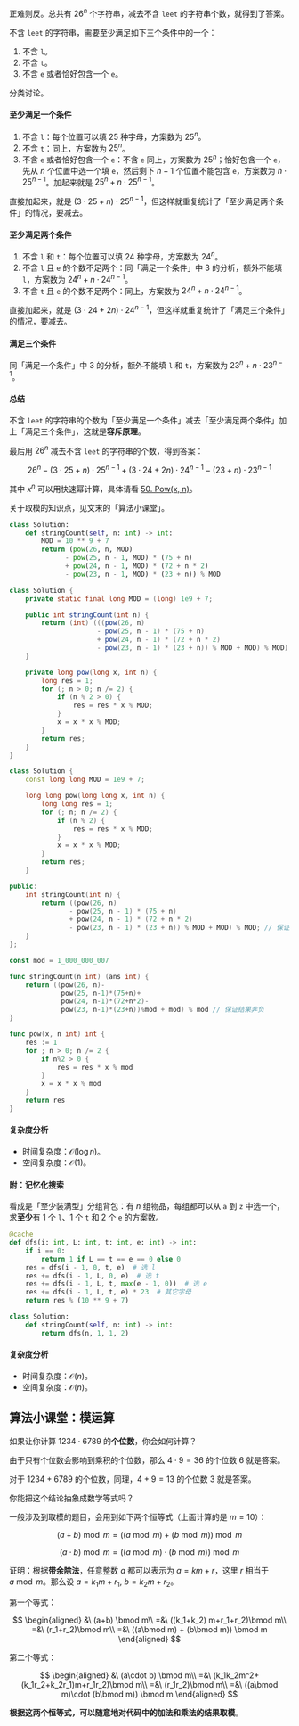 正难则反。总共有 $26^n$ 个字符串，减去不含 `leet` 的字符串个数，就得到了答案。

不含 `leet` 的字符串，需要至少满足如下三个条件中的一个：

1. 不含 `l`。
2. 不含 `t`。
3. 不含 `e` 或者恰好包含一个 `e`。

分类讨论。

#### 至少满足一个条件

1. 不含 `l`：每个位置可以填 $25$ 种字母，方案数为 $25^n$。
2. 不含 `t`：同上，方案数为 $25^n$。
3. 不含 `e` 或者恰好包含一个 `e`：不含 `e` 同上，方案数为 $25^n$；恰好包含一个 `e`，先从 $n$ 个位置中选一个填 `e`，然后剩下 $n-1$ 个位置不能包含 `e`，方案数为 $n\cdot 25^{n-1}$。加起来就是 $25^n + n\cdot 25^{n-1}$。

直接加起来，就是 $(3\cdot 25+n)\cdot 25^{n-1}$，但这样就重复统计了「至少满足两个条件」的情况，要减去。

#### 至少满足两个条件

1. 不含 `l` 和 `t`：每个位置可以填 $24$ 种字母，方案数为 $24^n$。
2. 不含 `l` 且 `e` 的个数不足两个：同「满足一个条件」中 3 的分析，额外不能填 `l`，方案数为 $24^n + n\cdot 24^{n-1}$。
3. 不含 `t` 且 `e` 的个数不足两个：同上，方案数为 $24^n + n\cdot 24^{n-1}$。

直接加起来，就是 $(3\cdot 24+2n)\cdot 24^{n-1}$，但这样就重复统计了「满足三个条件」的情况，要减去。

#### 满足三个条件

同「满足一个条件」中 3 的分析，额外不能填 `l` 和 `t`，方案数为 $23^n + n\cdot 23^{n-1}$。

#### 总结

不含 `leet` 的字符串的个数为「至少满足一个条件」减去「至少满足两个条件」加上「满足三个条件」，这就是**容斥原理**。

最后用 $26^n$ 减去不含 `leet` 的字符串的个数，得到答案：

$$
26^n - (3\cdot 25+n)\cdot 25^{n-1} + (3\cdot 24+2n)\cdot 24^{n-1} - (23+n)\cdot 23^{n-1}
$$

其中 $x^n$ 可以用快速幂计算，具体请看 [50. Pow(x, n)](https://leetcode.cn/problems/powx-n/)。

关于取模的知识点，见文末的「算法小课堂」。

```py [sol-Python3]
class Solution:
    def stringCount(self, n: int) -> int:
        MOD = 10 ** 9 + 7
        return (pow(26, n, MOD)
              - pow(25, n - 1, MOD) * (75 + n)
              + pow(24, n - 1, MOD) * (72 + n * 2)
              - pow(23, n - 1, MOD) * (23 + n)) % MOD
```

```java [sol-Java]
class Solution {
    private static final long MOD = (long) 1e9 + 7;

    public int stringCount(int n) {
        return (int) (((pow(26, n)
                      - pow(25, n - 1) * (75 + n)
                      + pow(24, n - 1) * (72 + n * 2)
                      - pow(23, n - 1) * (23 + n)) % MOD + MOD) % MOD); // 保证结果非负
    }

    private long pow(long x, int n) {
        long res = 1;
        for (; n > 0; n /= 2) {
            if (n % 2 > 0) {
                res = res * x % MOD;
            }
            x = x * x % MOD;
        }
        return res;
    }
}
```

```cpp [sol-C++]
class Solution {
    const long long MOD = 1e9 + 7;

    long long pow(long long x, int n) {
        long long res = 1;
        for (; n; n /= 2) {
            if (n % 2) {
                res = res * x % MOD;
            }
            x = x * x % MOD;
        }
        return res;
    }

public:
    int stringCount(int n) {
        return ((pow(26, n)
               - pow(25, n - 1) * (75 + n)
               + pow(24, n - 1) * (72 + n * 2)
               - pow(23, n - 1) * (23 + n)) % MOD + MOD) % MOD; // 保证结果非负
    }
};
```

```go [sol-Go]
const mod = 1_000_000_007

func stringCount(n int) (ans int) {
	return ((pow(26, n)-
		     pow(25, n-1)*(75+n)+
		     pow(24, n-1)*(72+n*2)-
		     pow(23, n-1)*(23+n))%mod + mod) % mod // 保证结果非负
}

func pow(x, n int) int {
	res := 1
	for ; n > 0; n /= 2 {
		if n%2 > 0 {
			res = res * x % mod
		}
		x = x * x % mod
	}
	return res
}
```

#### 复杂度分析

- 时间复杂度：$\mathcal{O}(\log n)$。
- 空间复杂度：$\mathcal{O}(1)$。

#### 附：记忆化搜索

看成是「至少装满型」分组背包：有 $n$ 组物品，每组都可以从 `a` 到 `z` 中选一个，求**至少**有 $1$ 个 `l`、$1$ 个 `t` 和 $2$ 个 `e` 的方案数。

```py [sol-Python3]
@cache
def dfs(i: int, L: int, t: int, e: int) -> int:
    if i == 0:
        return 1 if L == t == e == 0 else 0
    res = dfs(i - 1, 0, t, e)  # 选 l
    res += dfs(i - 1, L, 0, e)  # 选 t
    res += dfs(i - 1, L, t, max(e - 1, 0))  # 选 e
    res += dfs(i - 1, L, t, e) * 23  # 其它字母
    return res % (10 ** 9 + 7)

class Solution:
    def stringCount(self, n: int) -> int:
        return dfs(n, 1, 1, 2)
```

#### 复杂度分析

- 时间复杂度：$\mathcal{O}(n)$。
- 空间复杂度：$\mathcal{O}(n)$。

## 算法小课堂：模运算

如果让你计算 $1234\cdot 6789$ 的**个位数**，你会如何计算？

由于只有个位数会影响到乘积的个位数，那么 $4\cdot 9=36$ 的个位数 $6$ 就是答案。

对于 $1234+6789$ 的个位数，同理，$4+9=13$ 的个位数 $3$ 就是答案。

你能把这个结论抽象成数学等式吗？

一般涉及到取模的题目，会用到如下两个恒等式（上面计算的是 $m=10$）：

$$
(a+b)\bmod m = ((a\bmod m) + (b\bmod m)) \bmod m
$$

$$
(a\cdot b) \bmod m=((a\bmod m)\cdot  (b\bmod m)) \bmod m
$$

证明：根据**带余除法**，任意整数 $a$ 都可以表示为 $a=km+r$，这里 $r$ 相当于 $a\bmod m$。那么设 $a=k_1m+r_1,\ b=k_2m+r_2$。

第一个等式：

$$
\begin{aligned}
&\ (a+b) \bmod m\\
=&\ ((k_1+k_2) m+r_1+r_2)\bmod m\\
=&\ (r_1+r_2)\bmod m\\
=&\ ((a\bmod m) + (b\bmod m)) \bmod m
\end{aligned}
$$

第二个等式：

$$
\begin{aligned}
&\ (a\cdot b) \bmod m\\
=&\ (k_1k_2m^2+(k_1r_2+k_2r_1)m+r_1r_2)\bmod m\\
=&\ (r_1r_2)\bmod m\\
=&\ ((a\bmod m)\cdot  (b\bmod m)) \bmod m
\end{aligned}
$$

**根据这两个恒等式，可以随意地对代码中的加法和乘法的结果取模**。
